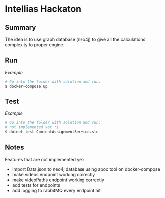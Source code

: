 # Intellias Hackaton

## Summary

The idea is to use graph database (neo4j) to give all the calculations complexity to proper engine.

## Run

<Put here steps to run your solution>

_Example_

```bash
# Go into the folder with solution and run:
$ docker-compose up
```

## Test

<Put here steps to run your tests>

_Example_

```bash
# Go into the folder with solution and run:
# not implemented yet :(
$ dotnet test ContentAssignmentService.sln
```

## Notes

Features that are not implemented yet:
- import Data.json to neo4j database using apoc tool on docker-compose
- make videos endpoint working correctly
- make videoPaths endpoint working correctly
- add tests for endpoints
- add logging to rabbitMQ every endpoint hit